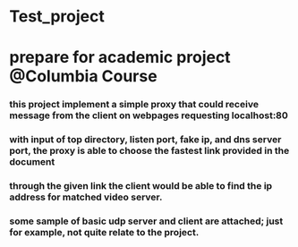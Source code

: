 # Test_project
# prepare for academic project @Columbia Course

### this project implement a simple proxy that could receive message from the client on webpages requesting localhost:80
### with input of top directory, listen port, fake ip, and dns server port, the proxy is able to choose the fastest link provided in the document
### through the given link the client would be able to find the ip address for matched video server. 

### some sample of basic udp server and client are attached; just for example, not quite relate to the project.
